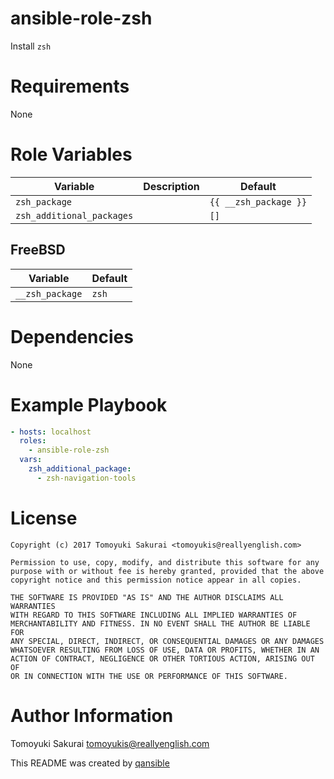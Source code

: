 # ansible-role-zsh

Install `zsh`

# Requirements

None

# Role Variables

| Variable | Description | Default |
|----------|-------------|---------|
| `zsh_package` | | `{{ __zsh_package }}` |
| `zsh_additional_packages` | | `[]` |

## FreeBSD

| Variable | Default |
|----------|---------|
| `__zsh_package` | `zsh` |

# Dependencies

None

# Example Playbook

```yaml
- hosts: localhost
  roles:
    - ansible-role-zsh
  vars:
    zsh_additional_package:
      - zsh-navigation-tools
```

# License

```
Copyright (c) 2017 Tomoyuki Sakurai <tomoyukis@reallyenglish.com>

Permission to use, copy, modify, and distribute this software for any
purpose with or without fee is hereby granted, provided that the above
copyright notice and this permission notice appear in all copies.

THE SOFTWARE IS PROVIDED "AS IS" AND THE AUTHOR DISCLAIMS ALL WARRANTIES
WITH REGARD TO THIS SOFTWARE INCLUDING ALL IMPLIED WARRANTIES OF
MERCHANTABILITY AND FITNESS. IN NO EVENT SHALL THE AUTHOR BE LIABLE FOR
ANY SPECIAL, DIRECT, INDIRECT, OR CONSEQUENTIAL DAMAGES OR ANY DAMAGES
WHATSOEVER RESULTING FROM LOSS OF USE, DATA OR PROFITS, WHETHER IN AN
ACTION OF CONTRACT, NEGLIGENCE OR OTHER TORTIOUS ACTION, ARISING OUT OF
OR IN CONNECTION WITH THE USE OR PERFORMANCE OF THIS SOFTWARE.
```

# Author Information

Tomoyuki Sakurai <tomoyukis@reallyenglish.com>

This README was created by [qansible](https://github.com/trombik/qansible)
